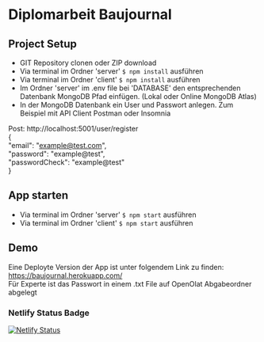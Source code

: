 # Diplomarbeit Baujournal

## Project Setup
- GIT Repository clonen oder ZIP download
- Via terminal im Ordner 'server' `$ npm install` ausführen
- Via terminal im Ordner 'client' `$ npm install` ausführen
- Im Ordner 'server' im .env file bei 'DATABASE' den entsprechenden Datenbank MongoDB Pfad einfügen. (Lokal oder Online MongoDB Atlas)
- In der MongoDB Datenbank ein User und Passwort anlegen. Zum Beispiel mit API Client Postman oder Insomnia

Post: http://localhost:5001/user/register <br />
{<br />
    "email": "example@test.com",<br />
    "password": "example@test",<br />
    "passwordCheck": "example@test"<br />
}

## App starten
- Via terminal im Ordner 'server' `$ npm start` ausführen
- Via terminal im Ordner 'client' `$ npm start` ausführen


## Demo
Eine Deployte Version der App ist unter folgendem Link zu finden:<br />
https://baujournal.herokuapp.com/<br />
Für Experte ist das Passwort in einem .txt File auf OpenOlat Abgabeordner abgelegt


### Netlify Status Badge
[![Netlify Status](https://api.netlify.com/api/v1/badges/6148a39c-fc5d-45d8-baa4-b77a6396a173/deploy-status)](https://app.netlify.com/sites/baujournal/deploys)

